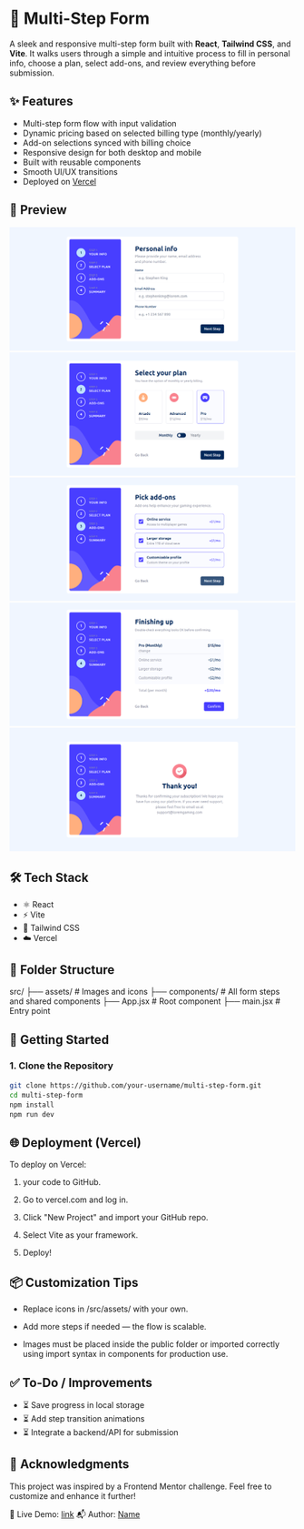 # 🧾 Multi-Step Form

A sleek and responsive multi-step form built with **React**, **Tailwind CSS**, and **Vite**. It walks users through a simple and intuitive process to fill in personal info, choose a plan, select add-ons, and review everything before submission.

## ✨ Features

- Multi-step form flow with input validation
- Dynamic pricing based on selected billing type (monthly/yearly)
- Add-on selections synced with billing choice
- Responsive design for both desktop and mobile
- Built with reusable components
- Smooth UI/UX transitions
- Deployed on [Vercel](https://vercel.com)

## 📸 Preview

<!-- Replace with your actual screenshots or links -->
![Step 1](./public/personalInfo.png)
![Step 2](./public/selectPlan.png)
![Step 3](./public/addons.png)
![Step 4](./public/finishUp.png)
![Thank You Page](./public/thankyou.png)

## 🛠 Tech Stack

- ⚛️ React
- ⚡ Vite
- 🎨 Tailwind CSS
- ☁️ Vercel

## 📁 Folder Structure
 src/ ├── assets/ # Images and icons ├── components/ # All form steps and shared components ├── App.jsx # Root component ├── main.jsx # Entry point

 
## 🚀 Getting Started

### 1. Clone the Repository
```bash
git clone https://github.com/your-username/multi-step-form.git
cd multi-step-form
npm install
npm run dev
```

## 🌐 Deployment (Vercel)
 To deploy on Vercel:

1. your code to GitHub.

2. Go to vercel.com and log in.

3. Click "New Project" and import your GitHub repo.

4. Select Vite as your framework.

5. Deploy!

## 📦 Customization Tips
- Replace icons in /src/assets/ with your own.

- Add more steps if needed — the flow is scalable.

- Images must be placed inside the public folder or imported correctly using import syntax in components for production use.


## ✅ To-Do / Improvements
- ⏳ Save progress in local storage
- ⏳ Add step transition animations
- ⏳ Integrate a backend/API for submission

## 🙌 Acknowledgments
This project was inspired by a Frontend Mentor challenge.
Feel free to customize and enhance it further!

🔗 Live Demo: [link](https://multi-step-form-navy-three.vercel.app/)
📬 Author: [Name](Adekunle-Oluwatimilehin)